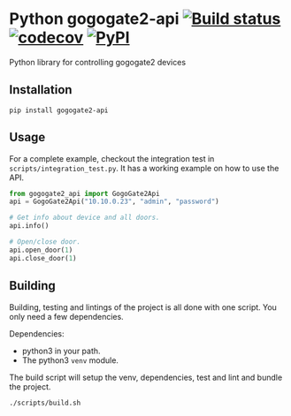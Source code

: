 # Python gogogate2-api [![Build status](https://github.com/vangorra/python_gogogate2_api/workflows/Build/badge.svg?branch=master)](https://github.com/vangorra/python_gogogate2_api/actions?workflow=Build) [![codecov](https://codecov.io/gh/vangorra/python_gogogate2_api/branch/master/graph/badge.svg)](https://codecov.io/gh/vangorra/python_gogogate2_api) [![PyPI](https://img.shields.io/pypi/v/gogogate2-api)](https://pypi.org/project/gogogate2-api/)
Python library for controlling gogogate2 devices


## Installation

    pip install gogogate2-api

## Usage
For a complete example, checkout the integration test in `scripts/integration_test.py`. It has a working example on how to use the API.
```python
from gogogate2_api import GogoGate2Api
api = GogoGate2Api("10.10.0.23", "admin", "password")

# Get info about device and all doors.
api.info()

# Open/close door.
api.open_door(1)
api.close_door(1)
```

## Building
Building, testing and lintings of the project is all done with one script. You only need a few dependencies.

Dependencies:
- python3 in your path.
- The python3 `venv` module.

The build script will setup the venv, dependencies, test and lint and bundle the project.
```bash
./scripts/build.sh
```
